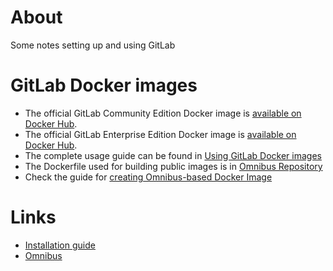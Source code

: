 # About

Some notes setting up and using GitLab

# GitLab Docker images

* The official GitLab Community Edition Docker image is [available on Docker Hub](https://hub.docker.com/r/gitlab/gitlab-ce/).
* The official GitLab Enterprise Edition Docker image is [available on Docker Hub](https://hub.docker.com/r/gitlab/gitlab-ee/).
* The complete usage guide can be found in [Using GitLab Docker images](https://docs.gitlab.com/omnibus/docker/)
* The Dockerfile used for building public images is in [Omnibus Repository](https://gitlab.com/gitlab-org/omnibus-gitlab/tree/master/docker)
* Check the guide for [creating Omnibus-based Docker Image](https://docs.gitlab.com/omnibus/build/README.html#build-docker-image)

# Links

* [Installation guide](https://about.gitlab.com/installation/)
* [Omnibus](https://docs.gitlab.com/omnibus/README.html)
